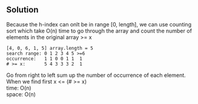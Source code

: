 ## Solution
Because the h-index can onlt be in range [0, length], we can use counting sort which take O(n) time to go through the array and count the number of elements in the original array >= x<br>

    [4, 0, 6, 1, 5] array.length = 5
    search range: 0 1 2 3 4 5 >=6
    occurrence:   1 1 0 0 1 1  1
    # >= x:       5 4 3 3 3 2  1
Go from right to left sum up the number of occurrence of each element. When we find first x <= (# >= x)<br>
time: O(n)<br>
space: O(n)